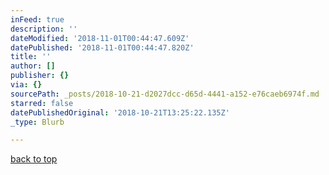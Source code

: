 ```yaml
---
inFeed: true
description: ''
dateModified: '2018-11-01T00:44:47.609Z'
datePublished: '2018-11-01T00:44:47.820Z'
title: ''
author: []
publisher: {}
via: {}
sourcePath: _posts/2018-10-21-d2027dcc-d65d-4441-a152-e76caeb6974f.md
starred: false
datePublishedOriginal: '2018-10-21T13:25:22.135Z'
_type: Blurb

---
```

[back to top][0]

[0]: https://thegrid.ai/lgsignd/